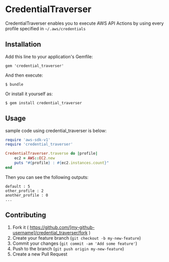# CredentialTraverser

CredentialTraverser enables you to execute AWS API Actions by using every profile specified in ```~/.aws/credentials```

## Installation

Add this line to your application's Gemfile:

    gem 'credential_traverser'

And then execute:

    $ bundle

Or install it yourself as:

    $ gem install credential_traverser

## Usage

sample code using credential_traverser is below:

```ruby
require 'aws-sdk-v1'
require 'credential_traverser'

CredentialTraverser.traverse do |profile|
    ec2 = AWS::EC2.new
    puts "#{profile} : #{ec2.instances.count}"
end
```

Then you can see the following outputs:

```
default : 5
other_profile : 2
another_profile : 0
...
```

## Contributing

1. Fork it ( https://github.com/[my-github-username]/credential_traverser/fork )
2. Create your feature branch (`git checkout -b my-new-feature`)
3. Commit your changes (`git commit -am 'Add some feature'`)
4. Push to the branch (`git push origin my-new-feature`)
5. Create a new Pull Request
